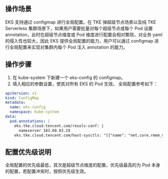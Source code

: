 
## 操作场景
EKS 支持通过 configmap 进行全局配置。在 TKE 弹超级节点场景以及纯 TKE Serverless 集群场景下，如果用户需要批量对每个超级节点或每个 Pod 设置 annotation，此时在超级节点维度或 Pod 维度进行配置会相对繁琐，对业务 yaml 的侵入性也较大，因此 EKS 提供全局配置的能力，用户可以通过 configmap 进行全局配置来实现对集群内每个 Pod 注入 annotation 的能力。

## 操作步骤
1. 在 kube-system 下新建一个 eks-config 的 configmap。
2. 填入相应的参数设置，使其对所有 EKS 的 Pod 生效。
全局配置参考如下：
```yaml
apiVersion: v1
kind: ConfigMap
metadata:
  name: eks-config
  namespace: kube-system
data:
  pod.annotations: |
    eks.tke.cloud.tencent.com/resolv-conf: |
      nameserver 183.60.83.19 
    eks.tke.cloud.tencent.com/host-sysctls: "[{"name": "net.core.rmem_max","value": "26214400"}]"
```

## 配置优先级说明

全局配置的优先级最低，其次是超级节点维度的配置，优先级最高的为 Pod 本身的配置，若配置冲突时，按照优先级生效。
